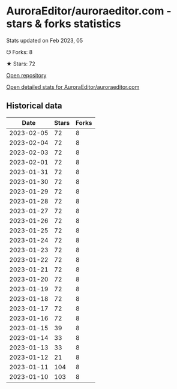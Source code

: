 # AuroraEditor/auroraeditor.com - stars & forks statistics

Stats updated on Feb 2023, 05

☋ Forks: 8

★ Stars: 72

[Open repository](https://github.com/AuroraEditor/auroraeditor.com)

[Open detailed stats for AuroraEditor/auroraeditor.com](https://reviewgithub.com/rep/AuroraEditor/auroraeditor.com)

## Historical data
| Date | Stars | Forks |
|------|-------|-------|
| 2023-02-05 | 72 | 8 | 
| 2023-02-04 | 72 | 8 | 
| 2023-02-03 | 72 | 8 | 
| 2023-02-01 | 72 | 8 | 
| 2023-01-31 | 72 | 8 | 
| 2023-01-30 | 72 | 8 | 
| 2023-01-29 | 72 | 8 | 
| 2023-01-28 | 72 | 8 | 
| 2023-01-27 | 72 | 8 | 
| 2023-01-26 | 72 | 8 | 
| 2023-01-25 | 72 | 8 | 
| 2023-01-24 | 72 | 8 | 
| 2023-01-23 | 72 | 8 | 
| 2023-01-22 | 72 | 8 | 
| 2023-01-21 | 72 | 8 | 
| 2023-01-20 | 72 | 8 | 
| 2023-01-19 | 72 | 8 | 
| 2023-01-18 | 72 | 8 | 
| 2023-01-17 | 72 | 8 | 
| 2023-01-16 | 72 | 8 | 
| 2023-01-15 | 39 | 8 | 
| 2023-01-14 | 33 | 8 | 
| 2023-01-13 | 33 | 8 | 
| 2023-01-12 | 21 | 8 | 
| 2023-01-11 | 104 | 8 | 
| 2023-01-10 | 103 | 8 | 

